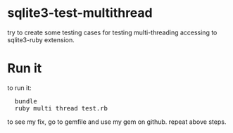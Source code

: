sqlite3-test-multithread
========================

try to create some testing cases for testing multi-threading accessing to sqlite3-ruby extension.

# Run it
to run it:
<pre>
  bundle
  ruby multi_thread_test.rb
</pre>
  
  
to see my fix, go to gemfile and use my gem on github. repeat above steps.